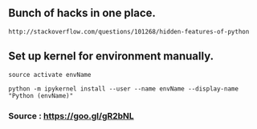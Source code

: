 ## Bunch of hacks in one place.
  `http://stackoverflow.com/questions/101268/hidden-features-of-python`

## Set up kernel for environment manually.
  `source activate envName`

  `python -m ipykernel install --user --name envName --display-name "Python (envName)"`
   ### Source : https://goo.gl/gR2bNL
